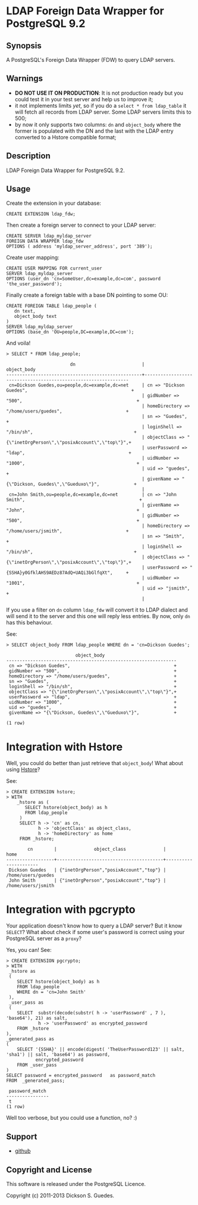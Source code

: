 LDAP Foreign Data Wrapper for PostgreSQL 9.2
============================================

Synopsis
--------

A PostgreSQL's Foreign Data Wrapper (FDW) to query LDAP servers.

Warnings
--------

* **DO NOT USE IT ON PRODUCTION**: It is not production ready but you could test it in your test
server and help us to improve it;
* it not implements limits *yet*, so if you do a `select * from ldap_table` it will fetch all records from LDAP server. Some LDAP servers limits this to 500;
* by now it only supports two columns: `dn` and `object_body` where the former is populated with the DN and the last with the LDAP entry converted to a Hstore compatible format;

Description
-----------

LDAP Foreign Data Wrapper for PostgreSQL 9.2.

Usage
-----

Create the extension in your database:

    CREATE EXTENSION ldap_fdw;

Then create a foreign server to connect to your LDAP
server:

    CREATE SERVER ldap_myldap_server
    FOREIGN DATA WRAPPER ldap_fdw
    OPTIONS ( address 'myldap_server_address', port '389');

Create user mapping:

    CREATE USER MAPPING FOR current_user
    SERVER ldap_myldap_server
    OPTIONS (user_dn 'cn=SomeUser,dc=example,dc=com', password 'the_user_password');

Finally create a foreign table with a base DN pointing to some OU:

    CREATE FOREIGN TABLE ldap_people (
       dn text,
       object_body text
    )
    SERVER ldap_myldap_server
    OPTIONS (base_dn 'OU=people,DC=example,DC=com');

And voila!

    > SELECT * FROM ldap_people;

                            dn                         |                          object_body                           
    ---------------------------------------------------+----------------------------------------------------------------
     cn=Dickson Guedes,ou=people,dc=example,dc=net     | cn => "Dickson Guedes",                                       +
                                                       | gidNumber => "500",                                           +
                                                       | homeDirectory => "/home/users/guedes",                        +
                                                       | sn => "Guedes",                                               +
                                                       | loginShell => "/bin/sh",                                      +
                                                       | objectClass => "{\"inetOrgPerson\",\"posixAccount\",\"top\"}",+
                                                       | userPassword => "ldap",                                       +
                                                       | uidNumber => "1000",                                          +
                                                       | uid => "guedes",                                              +
                                                       | givenName => "{\"Dickson, Guedes\",\"Gueduxo\"}",             +
                                                       | 
     cn=John Smith,ou=people,dc=example,dc=net         | cn => "John Smith",                                           +
                                                       | givenName => "John",                                          +
                                                       | gidNumber => "500",                                           +
                                                       | homeDirectory => "/home/users/jsmith",                        +
                                                       | sn => "Smith",                                                +
                                                       | loginShell => "/bin/sh",                                      +
                                                       | objectClass => "{\"inetOrgPerson\",\"posixAccount\",\"top\"}",+
                                                       | userPassword => "{SSHA}y0GfklAHS9AEDz87AdQ+UAQi3bGlfqXt",     +
                                                       | uidNumber => "1001",                                          +
                                                       | uid => "jsmith",                                              +
                                                       | 

If you use a filter on `dn` column `ldap_fdw` will convert it to LDAP dialect and will send it to the server and this one
will reply less entries. By now, only `dn` has this behaviour.

See:

    > SELECT object_body FROM ldap_people WHERE dn = 'cn=Dickson Guedes';

                              object_body                           
    ----------------------------------------------------------------
     cn => "Dickson Guedes",                                       +
     gidNumber => "500",                                           +
     homeDirectory => "/home/users/guedes",                        +
     sn => "Guedes",                                               +
     loginShell => "/bin/sh",                                      +
     objectClass => "{\"inetOrgPerson\",\"posixAccount\",\"top\"}",+
     userPassword => "ldap",                                       +
     uidNumber => "1000",                                          +
     uid => "guedes",                                              +
     givenName => "{\"Dickson, Guedes\",\"Gueduxo\"}",             +
     
    (1 row)

# Integration with Hstore

Well, you could do better than just retrieve that `object_body`! What about using [Hstore](http://www.postgresql.org/docs/9.2/static/hstore.html)?

See:

    > CREATE EXTENSION hstore;
    > WITH
        _hstore as (
           SELECT hstore(object_body) as h
           FROM ldap_people
         )
         SELECT h -> 'cn' as cn,
                h -> 'objectClass' as object_class,
                h -> 'homeDirectory' as home
         FROM _hstore;

            cn        |              object_class              |         home         
    ------------------+----------------------------------------+----------------------
     Dickson Guedes   | {"inetOrgPerson","posixAccount","top"} | /home/users/guedes
     John Smith       | {"inetOrgPerson","posixAccount","top"} | /home/users/jsmith


# Integration with pgcrypto

Your application doesn't know how to query a LDAP server? But it know `SELECT`? What about
check if some user's password is correct using your PostgreSQL server as a `proxy`?

Yes, you can! See:

    > CREATE EXTENSION pgcrypto;
    > WITH
     _hstore as
     (
        SELECT hstore(object_body) as h
        FROM ldap_people
        WHERE dn = 'cn=John Smith'
     ),
     _user_pass as
     (
        SELECT  substr(decode(substr( h -> 'userPassword' , 7 ), 'base64'), 21) as salt,
                h -> 'userPassword' as encrypted_password
        FROM _hstore
    ),
    _generated_pass as
    (
        SELECT '{SSHA}' || encode(digest( 'TheUserPassword123' || salt, 'sha1') || salt, 'base64') as password,
               encrypted_password
        FROM _user_pass
    )
    SELECT password = encrypted_password   as password_match
    FROM  _generated_pass;

     password_match 
    ----------------
     t
    (1 row)

Well too verbose, but you could use a function, no? :)

Support
-------

* [github](http://github.net/guedes/ldap_fdw)

Copyright and License
---------------------

This software is released under the PostgreSQL Licence.

Copyright (c) 2011-2013 Dickson S. Guedes.


